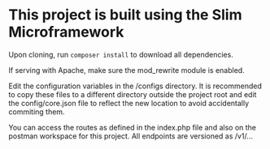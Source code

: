 # This project is built using the Slim Microframework

Upon cloning, run `composer install` to download all dependencies.

If serving with Apache, make sure the mod_rewrite module is enabled.

Edit the configuration variables in the /configs directory. It is recommended
to copy these files to a different directory outside the project root and edit the config/core.json
file to reflect the new location to avoid accidentally commiting them.

You can access the routes as defined in the index.php file and also on the postman workspace for this project.
All endpoints are versioned as /v1/... 